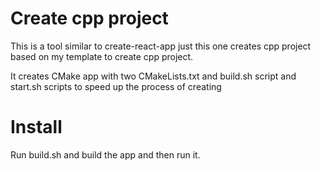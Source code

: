 # <strong>Create cpp project</strong>

This is a tool similar to create-react-app just this one creates cpp project based on my template to create cpp project.

It creates CMake app with two CMakeLists.txt and build.sh script and start.sh
scripts to speed up the process of creating

# Install

Run build.sh and build the app and then run it.
